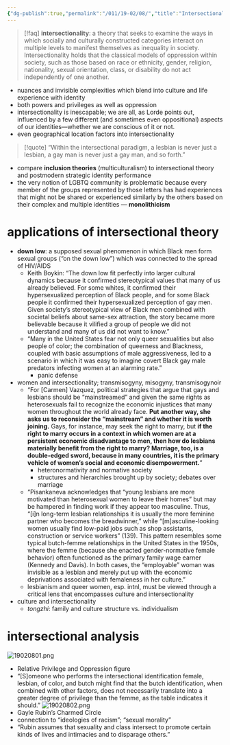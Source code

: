 ```yaml
---
{"dg-publish":true,"permalink":"/011/19-02/08/","title":"Intersectionalities","tags":["SJS310"]}
---
```


> [!faq] **intersectionality**: a theory that seeks to examine the ways in which socially and culturally constructed categories interact on multiple levels to manifest themselves as inequality in society. Intersectionality holds that the classical models of oppression within society, such as those based on race or ethnicity, gender, religion, nationality, sexual orientation, class, or disability do not act independently of one another.
- nuances and invisible complexities which blend into culture and life experience with identity
- both powers and privileges as well as oppression
- intersectionality is inescapable; we are all, as Lorde points out, influenced by a few different (and sometimes even oppositional) aspects of our identities—whether we are conscious of it or not.
- even geographical location factors into intersectionality
> [!quote] “Within the intersectional paradigm, a lesbian is never just a lesbian, a gay man is never just a gay man, and so forth.”
- compare **inclusion theories** (multiculturalism) to intersectional theory and postmodern strategic identity performance
- the very notion of LGBTQ community is problematic because every member of the groups represented by those letters has had experiences that might not be shared or experienced similarly by the others based on their complex and multiple identities — **monolithicism**
# applications of intersectional theory
- **down low**: a supposed sexual phenomenon in which Black men form sexual groups (“on the down low”) which was connected to the spread of HIV/AIDS
	- Keith Boykin: “The down low fit perfectly into larger cultural dynamics because it confirmed stereotypical values that many of us already believed. For some whites, it confirmed their hypersexualized perception of Black people, and for some Black people it confirmed their hypersexualized perception of gay men. Given society’s stereotypical view of Black men combined with societal beliefs about same-sex attraction, the story became more believable because it vilified a group of people we did not understand and many of us did not want to know.”
	- “Many in the United States fear not only queer sexualities but also people of color; the combination of queerness and Blackness, coupled with basic assumptions of male aggressiveness, led to a scenario in which it was easy to imagine covert Black gay male predators infecting women at an alarming rate.”
		- panic defense
- women and intersectionality; transmisogyny, misogyny, transmisogynoir
	- “For \[Carmen] Vazquez, political strategies that argue that gays and lesbians should be “mainstreamed” and given the same rights as heterosexuals fail to recognize the economic injustices that many women throughout the world already face. **Put another way, she asks us to reconsider the “mainstream” and whether it is worth joining.** Gays, for instance, may seek the right to marry, but **if the right to marry occurs in a context in which women are at a persistent economic disadvantage to men, then how do lesbians materially benefit from the right to marry? Marriage, too, is a double-edged sword, because in many countries, it is the primary vehicle of women’s social and economic disempowerment.**”
		- heteronormativity and normative society
		- structures and hierarchies brought up by society; debates over marriage
	- “Pisankaneva acknowledges that “young lesbians are more motivated than heterosexual women to leave their homes” but may be hampered in finding work if they appear too masculine. Thus, “\[i]n long-term lesbian relationships it is usually the more feminine partner who becomes the breadwinner,” while “\[m]asculine-looking women usually find low-paid jobs such as shop assistants, construction or service workers” (139). This pattern resembles some typical butch-femme relationships in the United States in the 1950s, where the femme (because she enacted gender-normative female behavior) often functioned as the primary family wage earner (Kennedy and Davis). In both cases, the “employable” woman was invisible as a lesbian and merely put up with the economic deprivations associated with femaleness in her culture.”
	- lesbianism and queer women, esp. intnl, must be viewed through a critical lens that encompasses culture and intersectionality
- culture and intersectionality
	- *tongzhi*: family and culture structure vs. individualism
# intersectional analysis
![19020801.png](/img/user/090%20Images%20(Public)/19020801.png)
- Relative Privilege and Oppression figure
- “\[S]omeone who performs the intersectional identification female, lesbian, of color, and butch might find that the butch identification, when combined with other factors, does not necessarily translate into a greater degree of privilege than the femme, as the table indicates it should.”
![19020802.png](/img/user/090%20Images%20(Public)/19020802.png)
- Gayle Rubin’s Charmed Circle
- connection to “ideologies of racism”; “sexual morality”
- “Rubin assumes that sexuality and class intersect to promote certain kinds of lives and intimacies and to disparage others.”